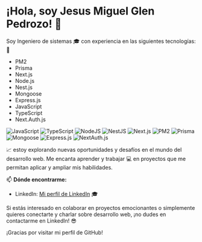 # ¡Hola, soy Jesus Miguel Glen Pedrozo! 👋

Soy Ingeniero de sistemas 🎓 con experiencia en las siguientes tecnologías: 🚀

- PM2
- Prisma
- Next.js
- Node.js
- Nest.js
- Mongoose
- Express.js
- JavaScript
- TypeScript
- Next.Auth.js

![JavaScript](https://img.shields.io/badge/-JavaScript-333333?style=flat&logo=javascript)
![TypeScript](https://img.shields.io/badge/-TypeScript-333333?style=flat&logo=typescript)
![NodeJS](https://img.shields.io/badge/-NodeJs-333333?style=flat&logo=node.js)
![NestJS](https://img.shields.io/badge/-NestJs-333333?style=flat&logo=nestjs)
![Next.js](https://img.shields.io/badge/-Next.js-333333?style=flat&logo=next.js)
![PM2](https://img.shields.io/badge/-PM2-333333?style=flat&logo=pm2)
![Prisma](https://img.shields.io/badge/-Prisma-333333?style=flat&logo=prisma)
![Mongoose](https://img.shields.io/badge/-Mongoose-333333?style=flat&logo=mongoose)
![Express.js](https://img.shields.io/badge/-Express.js-333333?style=flat&logo=express)
![NextAuth.js](https://img.shields.io/badge/-NextAuth.js-333333?style=flat)



📈 estoy explorando nuevas oportunidades y desafíos en el mundo del desarrollo web. Me encanta aprender y trabajar 💻 en proyectos que me permitan aplicar y ampliar mis habilidades.


📫 **Dónde encontrarme:**

- LinkedIn: [Mi perfil de LinkedIn](https://www.linkedin.com/in/jesus-miguel-glen-pedrozo-75956a1b6/) 🎓

Si estás interesado en colaborar en proyectos emocionantes o simplemente quieres conectarte y charlar sobre desarrollo web, ¡no dudes en contactarme en LinkedIn! 😎

¡Gracias por visitar mi perfil de GitHub!
